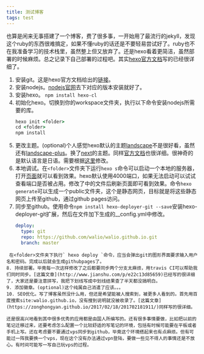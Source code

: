 ```yaml
---
title: 测试博客
tags: test
---
```


也算是闲来无事搭建了一个博客，费了很多事，一开始用了最流行的jekyll，发现这个ruby的东西很难搞定，如果不懂ruby的话还是不要轻易尝试好了。ruby也不在我准备学习的技术栈里，虽然整上但又放弃了。还是hexo看着更简洁，虽然部署的时候麻烦。总之记录下自己部署的过程吧。其实[hexo官方文档](https://hexo.io/zh-cn/docs/)写的已经很详细了。
<!-- more -->
1. 安装git。这是hexo官方文档给出的[链接](https://git-scm.com/downloads)。
2. 安装nodejs。[nodejs官网](https://nodejs.org/)去下对应的版本安装就好了。
3. 安装hexo。 ` npm install hexo-cl `
4. 初始化hexo。切换到你的workspace文件夹，执行以下命令安装nodejs所需要的库。
   ```cmd
   hexo init <folder>
   cd <folder>
   npm install
   ```
5. 更改主题。(optional)个人感觉hexo默认的主题[landscape](https://hexo.io/hexo-theme-landscape/)不是很好看，虽然还有[landscape-plus](http://xiangming.github.io/landscape-plus/)。换了[next](http://notes.iissnan.com/)的主题。同样[官方文档](http://theme-next.iissnan.com/getting-started.html)也很详细。很神奇的是默认语言是日语。需要根据[这里](http://theme-next.iissnan.com/getting-started.html#select-language)修改。
6. 本地调试。在`<folder>`文件夹下运行` hexo s `命令可以启动一个本地的服务器，打开[页面](http://localhost:4000/)就可以看到效果。hexo默认使用4000端口，如果无法启动可以试试查看端口是否被占用。修改了<folder>中的文件后刷新页面即可看到效果。命令` hexo generate `可以生成一个public文件夹，这个是静态网页，目标就是将这些静态网页上传至github，通过github pages访问。
7. 同步至github。使用命令` npm install hexo-deployer-git --save `安装hexo-deployer-git扩展，然后在<folder>文件加下生成的__config.yml中修改。
   ```yaml
   deploy:
     type: git
     repo: https://github.com/walio/walio.github.io.git
     branch: master
  ```
   在<folder>文件夹下执行` hexo deploy `命令，应当会弹出git的图形界面要求输入用户名和密码。完成以后就会生成githubpages了。
8. 持续部署。毕竟每一次这样修改了之后都要同步两个分支太麻烦，用travis CI可以帮助我们同时同步。[这篇文章](http://www.jianshu.com/p/e22c13d85659)已经写的很详细了，大家还是要注意拼写，我把下划线写成中划线结果查了半天都没搞明白。
9. 添加徽章。(optional)这个纯属自己消遣了应该。。。
10. SEO优化。写了博客虽然没什么用，但还是希望能被人搜索到，被更多人看到的。首先用百度搜索site:walio.github.io，没有搜到说明就没被收录了。[这篇文章](https://zonghongyan.github.io/2017/02/18/201702181911/)同样写的很详细。

还是很高兴地看到其中很多优秀的应用都是由国人所编写的。还有很多事情要做，比如把以前的笔记迁移过来，还要考虑怎么配置一个比较舒适的写笔记的环境，包括有时候可能要在平板或者手机上写。还在考虑要不要通过vps同步到github，毕竟这个环境搭起来也有点麻烦。但有可能过一阵我要换一个vps，现在这个没有办法通过vpn登陆，要做一些见不得人的事情还是不放心。有时间可能写一写自己玩vps的过程。
